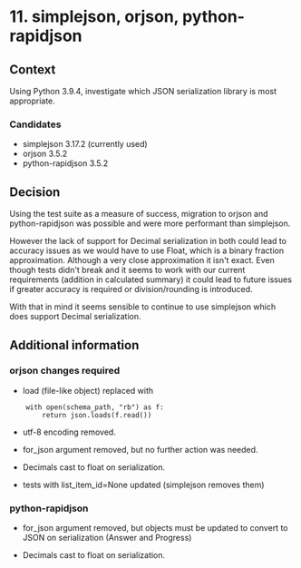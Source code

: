 # 11. simplejson, orjson, python-rapidjson

## Context

Using Python 3.9.4, investigate which JSON serialization library is most appropriate.

### Candidates
- simplejson 3.17.2 (currently used)
- orjson 3.5.2
- python-rapidjson 3.5.2


## Decision

Using the test suite as a measure of success, migration to orjson and python-rapidjson was possible and were more performant than simplejson.

However the lack of support for Decimal serialization in both could lead to accuracy issues as we would have to use Float, which is a binary fraction approximation. Although a very close approximation it isn't exact. Even though tests didn't break and it seems to work with our current requirements (addition in calculated summary) it could lead to future issues if greater accuracy is required or division/rounding is introduced.

With that in mind it seems sensible to continue to use simplejson which does support Decimal serialization.


## Additional information

### orjson changes required

- load (file-like object) replaced with

```
    with open(schema_path, "rb") as f:
        return json.loads(f.read())
```

- utf-8 encoding removed.

- for_json argument removed, but no further action was needed.

- Decimals cast to float on serialization.

- tests with list_item_id=None updated (simplejson removes them)


### python-rapidjson

- for_json argument removed, but objects must be updated to convert to JSON on serialization (Answer and Progress)

- Decimals cast to float on serialization.
